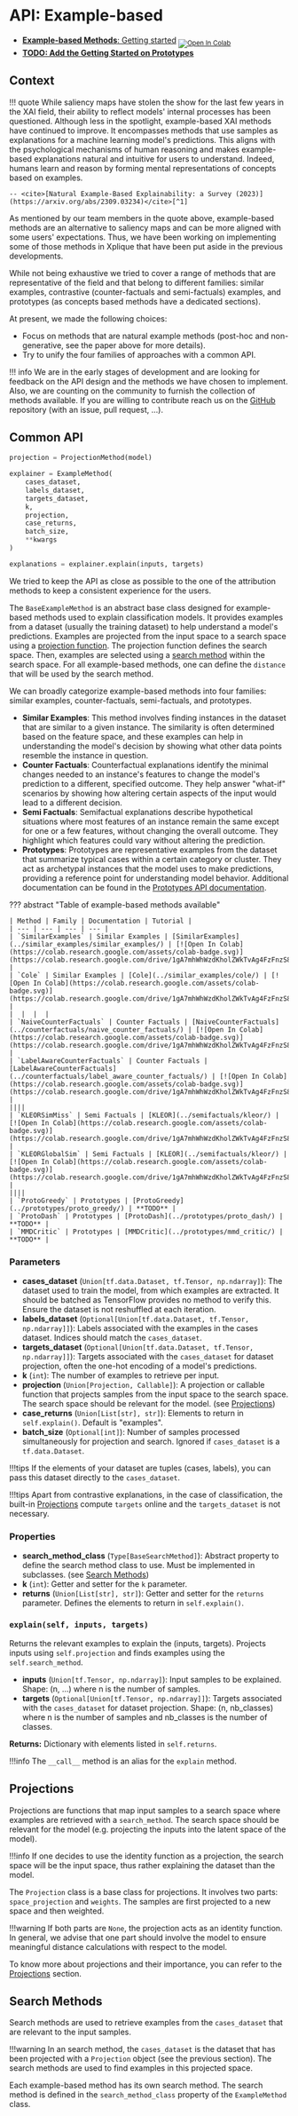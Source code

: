 # API: Example-based

- [**Example-based Methods**: Getting started](https://colab.research.google.com/drive/1gA7mhWhWzdKholZWkTvAg4FzFnzS8NHF) <sub> [![Open In Colab](https://colab.research.google.com/assets/colab-badge.svg)](https://colab.research.google.com/drive/1gA7mhWhWzdKholZWkTvAg4FzFnzS8NHF) </sub>
- [**TODO: Add the Getting Started on Prototypes**]()

## Context ##

!!! quote
    While saliency maps have stolen the show for the last few years in the XAI field, their ability to reflect models' internal processes has been questioned. Although less in the spotlight, example-based XAI methods have continued to improve. It encompasses methods that use samples as explanations for a machine learning model's predictions. This aligns with the psychological mechanisms of human reasoning and makes example-based explanations natural and intuitive for users to understand. Indeed, humans learn and reason by forming mental representations of concepts based on examples.

    -- <cite>[Natural Example-Based Explainability: a Survey (2023)](https://arxiv.org/abs/2309.03234)</cite>[^1]

As mentioned by our team members in the quote above, example-based methods are an alternative to saliency maps and can be more aligned with some users' expectations. Thus, we have been working on implementing some of those methods in Xplique that have been put aside in the previous developments.

While not being exhaustive we tried to cover a range of methods that are representative of the field and that belong to different families: similar examples, contrastive (counter-factuals and semi-factuals) examples, and prototypes (as concepts based methods have a dedicated sections).

At present, we made the following choices:
- Focus on methods that are natural example methods (post-hoc and non-generative, see the paper above for more details).
- Try to unify the four families of approaches with a common API.

!!! info
    We are in the early stages of development and are looking for feedback on the API design and the methods we have chosen to implement. Also, we are counting on the community to furnish the collection of methods available. If you are willing to contribute reach us on the [GitHub](https://github.com/deel-ai/xplique) repository (with an issue, pull request, ...).

## Common API ##

```python
projection = ProjectionMethod(model)

explainer = ExampleMethod(
    cases_dataset,
    labels_dataset,
    targets_dataset,
    k,
    projection,
    case_returns,
    batch_size,
    **kwargs
)

explanations = explainer.explain(inputs, targets)
```

We tried to keep the API as close as possible to the one of the attribution methods to keep a consistent experience for the users.

The `BaseExampleMethod` is an abstract base class designed for example-based methods used to explain classification models. It provides examples from a dataset (usually the training dataset) to help understand a model's predictions. Examples are projected from the input space to a search space using a [projection function](#projections). The projection function defines the search space. Then, examples are selected using a [search method](#search-methods) within the search space. For all example-based methods, one can define the `distance` that will be used by the search method. 

We can broadly categorize example-based methods into four families: similar examples, counter-factuals, semi-factuals, and prototypes.

- **Similar Examples**: This method involves finding instances in the dataset that are similar to a given instance. The similarity is often determined based on the feature space, and these examples can help in understanding the model's decision by showing what other data points resemble the instance in question.
- **Counter Factuals**: Counterfactual explanations identify the minimal changes needed to an instance's features to change the model's prediction to a different, specified outcome. They help answer "what-if" scenarios by showing how altering certain aspects of the input would lead to a different decision.
- **Semi Factuals**: Semifactual explanations describe hypothetical situations where most features of an instance remain the same except for one or a few features, without changing the overall outcome. They highlight which features could vary without altering the prediction.
- **Prototypes**: Prototypes are representative examples from the dataset that summarize typical cases within a certain category or cluster. They act as archetypal instances that the model uses to make predictions, providing a reference point for understanding model behavior. Additional documentation can be found in the [Prototypes API documentation](../prototypes/api_prototypes/).

??? abstract "Table of example-based methods available"

    | Method | Family | Documentation | Tutorial |
    | --- | --- | --- | --- |
    | `SimilarExamples` | Similar Examples | [SimilarExamples](../similar_examples/similar_examples/) | [![Open In Colab](https://colab.research.google.com/assets/colab-badge.svg)](https://colab.research.google.com/drive/1gA7mhWhWzdKholZWkTvAg4FzFnzS8NHF) |
    | `Cole` | Similar Examples | [Cole](../similar_examples/cole/) | [![Open In Colab](https://colab.research.google.com/assets/colab-badge.svg)](https://colab.research.google.com/drive/1gA7mhWhWzdKholZWkTvAg4FzFnzS8NHF) |
    |  |  |  |
    | `NaiveCounterFactuals` | Counter Factuals | [NaiveCounterFactuals](../counterfactuals/naive_counter_factuals/) | [![Open In Colab](https://colab.research.google.com/assets/colab-badge.svg)](https://colab.research.google.com/drive/1gA7mhWhWzdKholZWkTvAg4FzFnzS8NHF) |
    | `LabelAwareCounterFactuals` | Counter Factuals | [LabelAwareCounterFactuals](../counterfactuals/label_aware_counter_factuals/) | [![Open In Colab](https://colab.research.google.com/assets/colab-badge.svg)](https://colab.research.google.com/drive/1gA7mhWhWzdKholZWkTvAg4FzFnzS8NHF) |
    ||||
    | `KLEORSimMiss` | Semi Factuals | [KLEOR](../semifactuals/kleor/) | [![Open In Colab](https://colab.research.google.com/assets/colab-badge.svg)](https://colab.research.google.com/drive/1gA7mhWhWzdKholZWkTvAg4FzFnzS8NHF) |
    | `KLEORGlobalSim` | Semi Factuals | [KLEOR](../semifactuals/kleor/) | [![Open In Colab](https://colab.research.google.com/assets/colab-badge.svg)](https://colab.research.google.com/drive/1gA7mhWhWzdKholZWkTvAg4FzFnzS8NHF) |
    ||||
    | `ProtoGreedy` | Prototypes | [ProtoGreedy](../prototypes/proto_greedy/) | **TODO** |
    | `ProtoDash` | Prototypes | [ProtoDash](../prototypes/proto_dash/) | **TODO** |
    | `MMDCritic` | Prototypes | [MMDCritic](../prototypes/mmd_critic/) | **TODO** |

### Parameters ###

- **cases_dataset** (`Union[tf.data.Dataset, tf.Tensor, np.ndarray]`): The dataset used to train the model, from which examples are extracted. It should be batched as TensorFlow provides no method to verify this. Ensure the dataset is not reshuffled at each iteration.
- **labels_dataset** (`Optional[Union[tf.data.Dataset, tf.Tensor, np.ndarray]]`): Labels associated with the examples in the cases dataset. Indices should match the `cases_dataset`.
- **targets_dataset** (`Optional[Union[tf.data.Dataset, tf.Tensor, np.ndarray]]`): Targets associated with the `cases_dataset` for dataset projection, often the one-hot encoding of a model's predictions.
- **k** (`int`): The number of examples to retrieve per input.
- **projection** (`Union[Projection, Callable]`): A projection or callable function that projects samples from the input space to the search space. The search space should be relevant for the model. (see [Projections](#projections))
- **case_returns** (`Union[List[str], str]`): Elements to return in `self.explain()`. Default is "examples".
- **batch_size** (`Optional[int]`): Number of samples processed simultaneously for projection and search. Ignored if `cases_dataset` is a `tf.data.Dataset`.

!!!tips
    If the elements of your dataset are tuples (cases, labels), you can pass this dataset directly to the `cases_dataset`.

!!!tips
    Apart from contrastive explanations, in the case of classification, the built-in [Projections](#projections) compute `targets` online and the `targets_dataset` is not necessary.

### Properties ###

- **search_method_class** (`Type[BaseSearchMethod]`): Abstract property to define the search method class to use. Must be implemented in subclasses. (see [Search Methods](#search-methods))
- **k** (`int`): Getter and setter for the `k` parameter.
- **returns** (`Union[List[str], str]`): Getter and setter for the `returns` parameter. Defines the elements to return in `self.explain()`.

### `explain(self, inputs, targets)` ###

Returns the relevant examples to explain the (inputs, targets). Projects inputs using `self.projection` and finds examples using the `self.search_method`.

- **inputs** (`Union[tf.Tensor, np.ndarray]`): Input samples to be explained. Shape: (n, ...) where n is the number of samples.
- **targets** (`Optional[Union[tf.Tensor, np.ndarray]]`): Targets associated with the `cases_dataset` for dataset projection. Shape: (n, nb_classes) where n is the number of samples and nb_classes is the number of classes.

**Returns:** Dictionary with elements listed in `self.returns`.

!!!info
    The `__call__` method is an alias for the `explain` method.

## Projections ##
Projections are functions that map input samples to a search space where examples are retrieved with a `search_method`. The search space should be relevant for the model (e.g. projecting the inputs into the latent space of the model).

!!!info
    If one decides to use the identity function as a projection, the search space will be the input space, thus rather explaining the dataset than the model.

The `Projection` class is a base class for projections. It involves two parts: `space_projection` and `weights`. The samples are first projected to a new space and then weighted. 

!!!warning
    If both parts are `None`, the projection acts as an identity function. In general, we advise that one part should involve the model to ensure meaningful distance calculations with respect to the model.

To know more about projections and their importance, you can refer to the [Projections](../../projections/) section.

## Search Methods ##

Search methods are used to retrieve examples from the `cases_dataset` that are relevant to the input samples.

!!!warning
    In an search method, the `cases_dataset` is the dataset that has been projected with a `Projection` object (see the previous section). The search methods are used to find examples in this projected space.

Each example-based method has its own search method. The search method is defined in the `search_method_class` property of the `ExampleMethod` class.

[^1]: [Natural Example-Based Explainability: a Survey (2023)](https://arxiv.org/abs/2309.03234)